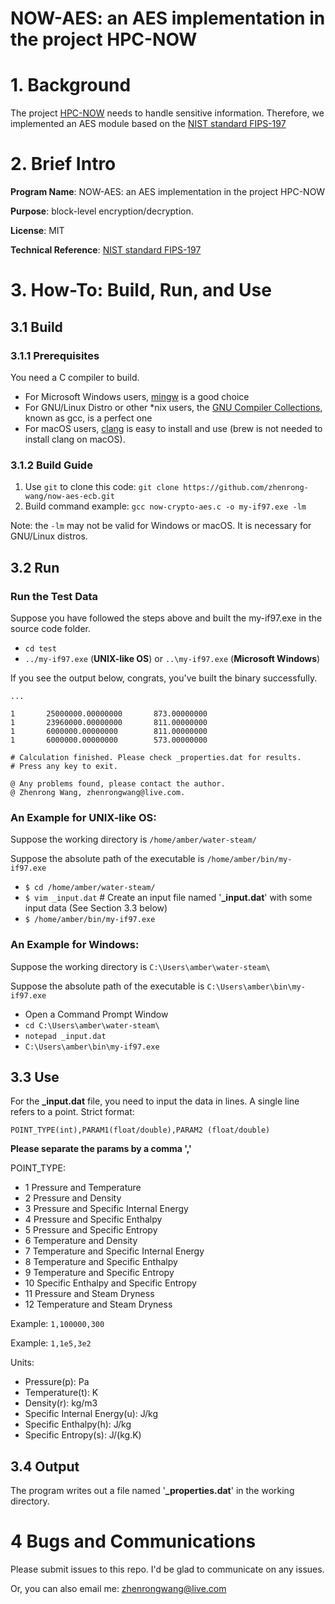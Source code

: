 # NOW-AES: an AES implementation in the project HPC-NOW

# 1. Background

The project [HPC-NOW](https://github.com/zhenrong-wang/hpc-now) needs to handle sensitive information. Therefore, we implemented an AES module based on the [NIST standard FIPS-197](https://csrc.nist.gov/pubs/fips/197/final)

# 2. Brief Intro

**Program Name**: NOW-AES: an AES implementation in the project HPC-NOW

**Purpose**: block-level encryption/decryption.

**License**: MIT

**Technical Reference**: [NIST standard FIPS-197](https://csrc.nist.gov/pubs/fips/197/final)

# 3. How-To: Build, Run, and Use

## 3.1 Build

### 3.1.1 Prerequisites

You need a C compiler to build. 

- For Microsoft Windows users, [mingw](https://sourceforge.net/projects/mingw/) is a good choice
- For GNU/Linux Distro or other *nix users, the [GNU Compiler Collections](https://gcc.gnu.org/), known as gcc, is a perfect one
- For macOS users, [clang](https://clang.llvm.org/) is easy to install and use (brew is not needed to install clang on macOS).

### 3.1.2 Build Guide

1. Use `git` to clone this code: `git clone https://github.com/zhenrong-wang/now-aes-ecb.git`
2. Build command example: `gcc now-crypto-aes.c -o my-if97.exe -lm`

Note: the `-lm` may not be valid for Windows or macOS. It is necessary for GNU/Linux distros.

## 3.2 Run

### Run the Test Data

Suppose you have followed the steps above and built the my-if97.exe in the source code folder.

- `cd test`
- `../my-if97.exe` (**UNIX-like OS**) or `..\my-if97.exe` (**Microsoft Windows**)

If you see the output below, congrats, you've built the binary successfully.

    ...

    1       25000000.00000000       873.00000000
    1       23960000.00000000       811.00000000
    1       6000000.00000000        811.00000000
    1       6000000.00000000        573.00000000

    # Calculation finished. Please check _properties.dat for results.
    # Press any key to exit.

    @ Any problems found, please contact the author.
    @ Zhenrong Wang, zhenrongwang@live.com.

### An Example for UNIX-like OS:

Suppose the working directory is `/home/amber/water-steam/`

Suppose the absolute path of the executable is `/home/amber/bin/my-if97.exe`

- `$ cd /home/amber/water-steam/`
- `$ vim _input.dat` # Create an input file named '**_input.dat**' with some input data (See Section 3.3 below)
- `$ /home/amber/bin/my-if97.exe`

### An Example for Windows:

Suppose the working directory is `C:\Users\amber\water-steam\`

Suppose the absolute path of the executable is `C:\Users\amber\bin\my-if97.exe`

- Open a Command Prompt Window
- `cd C:\Users\amber\water-steam\`
- `notepad _input.dat`
- `C:\Users\amber\bin\my-if97.exe`

## 3.3 Use

For the **_input.dat** file, you need to input the data in lines. A single line refers to a point. Strict format:

`POINT_TYPE(int),PARAM1(float/double),PARAM2 (float/double)` 

**Please separate the params by a comma ','**

POINT_TYPE: 

- 1 Pressure and Temperature
- 2 Pressure and Density
- 3 Pressure and Specific Internal Energy
- 4 Pressure and Specific Enthalpy
- 5 Pressure and Specific Entropy
- 6 Temperature and Density
- 7 Temperature and Specific Internal Energy
- 8 Temperature and Specific Enthalpy
- 9 Temperature and Specific Entropy
- 10 Specific Enthalpy and Specific Entropy
- 11 Pressure and Steam Dryness
- 12 Temperature and Steam Dryness

Example: `1,100000,300`

Example: `1,1e5,3e2`

Units:

- Pressure(p): Pa
- Temperature(t): K
- Density(r): kg/m3
- Specific Internal Energy(u): J/kg
- Specific Enthalpy(h): J/kg
- Specific Entropy(s): J/(kg.K)

## 3.4 Output

The program writes out a file named '**_properties.dat**' in the working directory. 

# 4 Bugs and Communications

Please submit issues to this repo. I'd be glad to communicate on any issues.

Or, you can also email me: zhenrongwang@live.com
